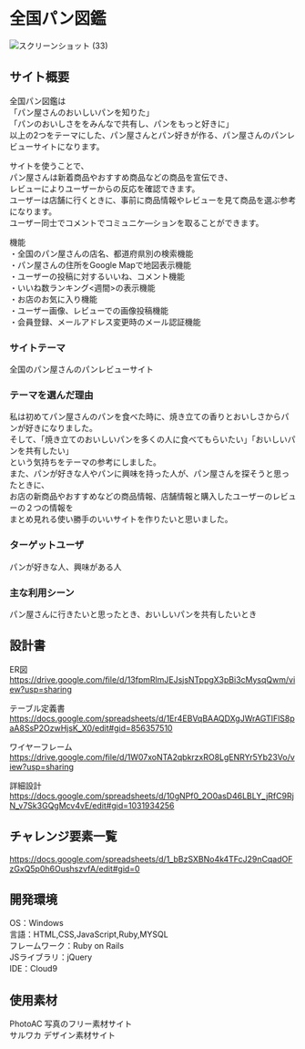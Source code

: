 # 全国パン図鑑

![スクリーンショット (33)](https://user-images.githubusercontent.com/88479722/143782862-94c88ac6-4823-4c10-ba09-70efa5dcf617.png)

## サイト概要
全国パン図鑑は  
「パン屋さんのおいしいパンを知りた」  
「パンのおいしさををみんなで共有し、パンをもっと好きに」  
以上の2つをテーマにした、パン屋さんとパン好きが作る、パン屋さんのパンレビューサイトになります。  

サイトを使うことで、  
パン屋さんは新着商品やおすすめ商品などの商品を宣伝でき、  
レビューによりユーザーからの反応を確認できます。  
ユーザーは店舗に行くときに、事前に商品情報やレビューを見て商品を選ぶ参考になります。  
ユーザー同士でコメントでコミュニケ―ションを取ることができます。  

機能  
・全国のパン屋さんの店名、都道府県別の検索機能  
・パン屋さんの住所をGoogle Mapで地図表示機能  
・ユーザーの投稿に対するいいね、コメント機能  
・いいね数ランキング<週間>の表示機能  
・お店のお気に入り機能  
・ユーザー画像、レビューでの画像投稿機能  
・会員登録、メールアドレス変更時のメール認証機能  

### サイトテーマ
全国のパン屋さんのパンレビューサイト

### テーマを選んだ理由
私は初めてパン屋さんのパンを食べた時に、焼き立ての香りとおいしさからパンが好きになりました。  
そして、「焼き立てのおいしいパンを多くの人に食べてもらいたい」「おいしいパンを共有したい」   
という気持ちをテーマの参考にしました。  
また、パンが好きな人やパンに興味を持った人が、パン屋さんを探そうと思ったときに、  
お店の新商品やおすすめなどの商品情報、店舗情報と購入したユーザーのレビューの２つの情報を  
まとめ見れる使い勝手のいいサイトを作りたいと思いました。  

### ターゲットユーザ
パンが好きな人、興味がある人

### 主な利用シーン
パン屋さんに行きたいと思ったとき、おいしいパンを共有したいとき

## 設計書
ER図  
https://drive.google.com/file/d/13fpmRlmJEJsjsNTppgX3pBi3cMysqQwm/view?usp=sharing

テーブル定義書  
https://docs.google.com/spreadsheets/d/1Er4EBVqBAAQDXgJWrAGTIFlS8paA8SsP2OzwHjsK_X0/edit#gid=856357510

ワイヤーフレーム  
https://drive.google.com/file/d/1W07xoNTA2qbkrzxRO8LgENRYr5Yb23Vo/view?usp=sharing

詳細設計  
https://docs.google.com/spreadsheets/d/10gNPf0_2O0asD46LBLY_jRfC9RjN_v7Sk3GQgMcv4vE/edit#gid=1031934256

## チャレンジ要素一覧
https://docs.google.com/spreadsheets/d/1_bBzSXBNo4k4TFcJ29nCqadOFzGxQ5p0h6OushszvfA/edit#gid=0

## 開発環境
 OS：Windows  
言語：HTML,CSS,JavaScript,Ruby,MYSQL  
フレームワーク：Ruby on Rails  
JSライブラリ：jQuery  
IDE：Cloud9  

## 使用素材
PhotoAC 写真のフリー素材サイト  
サルワカ デザイン素材サイト

